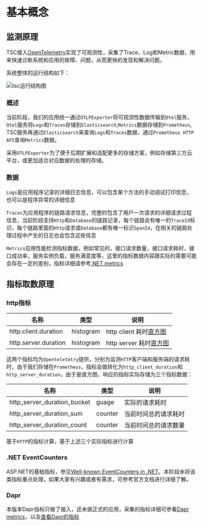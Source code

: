 ﻿# 基本概念

## 监测原理

TSC接入[OpenTelemetry](https://opentelemetry.io/)实现了可观测性，采集了Trace、Log和Metric数据，用来快速诊断系统和应用的故障、问题，从而更快的发现和解决问题。

系统整体的运行结构如下：

![tsc运行结构图](https://cdn.masastack.com/stack/doc/tsc/use-guide/basic-concepts/structure.png)

### 概述

当前阶段，我们的应用统一通过`OTLPExporter`将可观测性数据传输到`Otel`服务，`Otel`服务将`Logs`和`Traces`存储到`Elasticsearch`,`Metrics`数据存储到`Prometheus`,
TSC服务再通过`Elasticsearch`来查询`Logs`和`Traces`数据，通过`Prometheus HTTP API`查询`Metrics`数据。

采用`OTLPExporter`为了便于后期扩展和适配更多的存储方案，例如存储第三方云平台，或更加适合对应数据的处理的存储。

### 数据

`Logs`是应用程序记录的详细日志信息，可以包含某个方法的手动调试打印信息，也可以是程序异常的详细信息

`Traces`为应用程序的链路请求信息，完整的包含了用户一次请求的详细请求过程信息，当前阶段支持`Http`和`Database`的链路记录，每个链路会有唯一的`TraceId`标识，每个链路里面的`Http`请求或`Database`都有唯一标识`SpanId`，在相关的链路处理过程中产生的日志也会包含这些信息

`Metrics`应用性能检测指标数据，例如常见的，接口请求数量，接口请求耗时，接口成功率，服务实例负载，服务满意度等，这里的指标数据内容跟实际的需要可能会存在一定的差别，指标详细请参考[.NET metrics](https://learn.microsoft.com/en-us/dotnet/core/diagnostics/metrics)

## 指标取数原理

### http指标

|  名称  |  类型  |  说明  |
|  ------  |  --------  |  ---------  |
|  http.client.duration |  histogram  |  http client 耗时[直方图](https://cloud.tencent.com/developer/article/1495303)  |
|  http.server.duration  |  histogram  |  http server 耗时[直方图](https://cloud.tencent.com/developer/article/1495303)  |

这两个指标均为`Openteletetry`提供，分别为监测`HTTP`客户端和服务端的请求耗时，由于我们存储在`Prometheus`，指标会做转化为`http_client_duration`和`http_server_duration`，由于是直方图，响应的指标实际存储为三个指标数据：

|  名称  |  类型  |  说明  |
|  ------  |  --------  |  ---------  |
|  http_server_duration_bucket |  guage  |  实际的请求耗时 |
|  http_server_duration_sum  |  counter  |  当前时间总的请求耗时  |
|  http_server_duration_count  |  counter  |  当前时间总的请求数量  |

基于`HTTP`的指标计算，基于上述三个实际指标进行计算

### .NET EventCounters

ASP.NET的基础指标，参见[Well-known EventCounters in .NET](https://learn.microsoft.com/en-us/dotnet/core/diagnostics/available-counters?source=recommendations)。本阶段未将该类指标重点处理，如果大家有兴趣或者有需求，可参考官方文档进行详细了解。

### Dapr

本版本Dapr指标只做了接入，还未做正式的应用，采集的指标详细可参看[Dapr metrics](https://github.com/dapr/dapr/blob/master/docs/development/dapr-metrics.md)，以及[查看Dapr的指标](https://docs.dapr.io/operations/monitoring/metrics)
